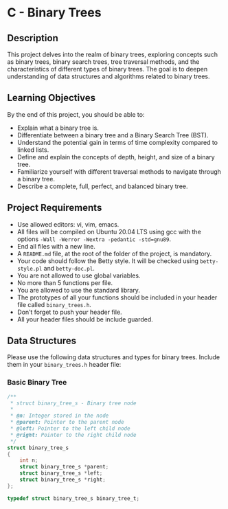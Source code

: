 # C - Binary Trees

## Description

This project delves into the realm of binary trees, exploring concepts such as binary trees, binary search trees, tree traversal methods, and the characteristics of different types of binary trees. The goal is to deepen understanding of data structures and algorithms related to binary trees.

## Learning Objectives

By the end of this project, you should be able to:

- Explain what a binary tree is.
- Differentiate between a binary tree and a Binary Search Tree (BST).
- Understand the potential gain in terms of time complexity compared to linked lists.
- Define and explain the concepts of depth, height, and size of a binary tree.
- Familiarize yourself with different traversal methods to navigate through a binary tree.
- Describe a complete, full, perfect, and balanced binary tree.

## Project Requirements

- Use allowed editors: vi, vim, emacs.
- All files will be compiled on Ubuntu 20.04 LTS using gcc with the options `-Wall -Werror -Wextra -pedantic -std=gnu89`.
- End all files with a new line.
- A `README.md` file, at the root of the folder of the project, is mandatory.
- Your code should follow the Betty style. It will be checked using `betty-style.pl` and `betty-doc.pl`.
- You are not allowed to use global variables.
- No more than 5 functions per file.
- You are allowed to use the standard library.
- The prototypes of all your functions should be included in your header file called `binary_trees.h`.
- Don’t forget to push your header file.
- All your header files should be include guarded.

## Data Structures

Please use the following data structures and types for binary trees. Include them in your `binary_trees.h` header file:

### Basic Binary Tree
```c
/**
 * struct binary_tree_s - Binary tree node
 *
 * @n: Integer stored in the node
 * @parent: Pointer to the parent node
 * @left: Pointer to the left child node
 * @right: Pointer to the right child node
 */
struct binary_tree_s
{
    int n;
    struct binary_tree_s *parent;
    struct binary_tree_s *left;
    struct binary_tree_s *right;
};

typedef struct binary_tree_s binary_tree_t;
